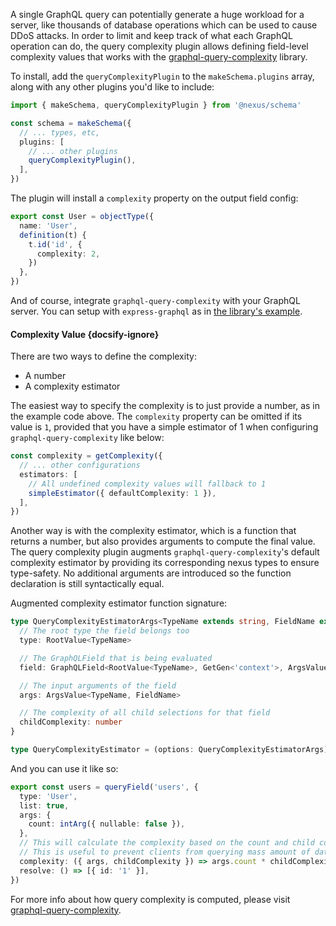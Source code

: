 A single GraphQL query can potentially generate a huge workload for a server, like thousands of database operations which can be used to cause DDoS attacks. In order to limit and keep track of what each GraphQL operation can do, the query complexity plugin allows defining field-level complexity values that works with the [graphql-query-complexity](https://github.com/slicknode/graphql-query-complexity) library.

To install, add the `queryComplexityPlugin` to the `makeSchema.plugins` array, along with any other plugins you'd like to include:

```ts
import { makeSchema, queryComplexityPlugin } from '@nexus/schema'

const schema = makeSchema({
  // ... types, etc,
  plugins: [
    // ... other plugins
    queryComplexityPlugin(),
  ],
})
```

The plugin will install a `complexity` property on the output field config:

```ts
export const User = objectType({
  name: 'User',
  definition(t) {
    t.id('id', {
      complexity: 2,
    })
  },
})
```

And of course, integrate `graphql-query-complexity` with your GraphQL server. You can setup with `express-graphql` as in [the library's example](https://github.com/slicknode/graphql-query-complexity#usage-with-express-graphql).

#### Complexity Value {docsify-ignore}

There are two ways to define the complexity:

- A number
- A complexity estimator

The easiest way to specify the complexity is to just provide a number, as in the example code above. The `complexity` property can be omitted if its value is `1`, provided that you have a simple estimator of 1 when configuring `graphql-query-complexity` like below:

```ts
const complexity = getComplexity({
  // ... other configurations
  estimators: [
    // All undefined complexity values will fallback to 1
    simpleEstimator({ defaultComplexity: 1 }),
  ],
})
```

Another way is with the complexity estimator, which is a function that returns a number, but also provides arguments to compute the final value. The query complexity plugin augments `graphql-query-complexity`'s default complexity estimator by providing its corresponding nexus types to ensure type-safety. No additional arguments are introduced so the function declaration is still syntactically equal.

Augmented complexity estimator function signature:

```ts
type QueryComplexityEstimatorArgs<TypeName extends string, FieldName extends string> = {
  // The root type the field belongs too
  type: RootValue<TypeName>

  // The GraphQLField that is being evaluated
  field: GraphQLField<RootValue<TypeName>, GetGen<'context'>, ArgsValue<TypeName, FieldName>>

  // The input arguments of the field
  args: ArgsValue<TypeName, FieldName>

  // The complexity of all child selections for that field
  childComplexity: number
}

type QueryComplexityEstimator = (options: QueryComplexityEstimatorArgs) => number | void
```

And you can use it like so:

```ts
export const users = queryField('users', {
  type: 'User',
  list: true,
  args: {
    count: intArg({ nullable: false }),
  },
  // This will calculate the complexity based on the count and child complexity.
  // This is useful to prevent clients from querying mass amount of data.
  complexity: ({ args, childComplexity }) => args.count * childComplexity,
  resolve: () => [{ id: '1' }],
})
```

For more info about how query complexity is computed, please visit [graphql-query-complexity](https://github.com/slicknode/graphql-query-complexity).
